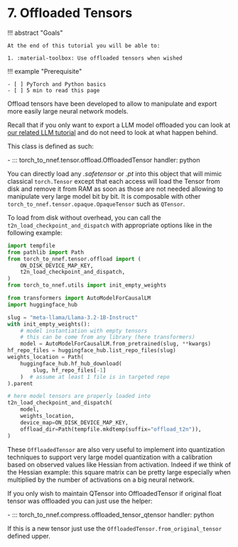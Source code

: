 # 7. Offloaded Tensors

!!! abstract "Goals"

    At the end of this tutorial you will be able to:

    1. :material-toolbox: Use offloaded tensors when wished

!!! example "Prerequisite"

    - [ ] PyTorch and Python basics
    - [ ] 5 min to read this page

Offload tensors have been developed to allow to manipulate and export more
easily large neural network models.

Recall that if you only want to export a LLM model offloaded you can look at [our
related LLM tutorial](./5_llm.md) and do not need to look at what happen behind.

This class is defined as such:

<div class="grid cards" markdown>
- ::: torch_to_nnef.tensor.offload.OffloadedTensor
    handler: python
</div>

You can directly load any *.safetensor* or *.pt* into this object that will mimic classical
`torch.Tensor` except that each access will load the Tensor from disk and remove it from RAM as
soon as those are not needed allowing to manipulate very large model bit by bit.
It is composable with other `torch_to_nnef.tensor.opaque.OpaqueTensor` such as `QTensor`.

To load from disk without overhead,
you can call the `t2n_load_checkpoint_and_dispatch` with appropriate options like in the following example:

```python title="example of offload usage from disk (extracted from LLM exporter)"
import tempfile
from pathlib import Path
from torch_to_nnef.tensor.offload import (
    ON_DISK_DEVICE_MAP_KEY,
    t2n_load_checkpoint_and_dispatch,
)
from torch_to_nnef.utils import init_empty_weights

from transformers import AutoModelForCausalLM
import huggingface_hub

slug = "meta-llama/Llama-3.2-1B-Instruct"
with init_empty_weights():
    # model instantiation with empty tensors
    # this can be come from any library (here transformers)
    model = AutoModelForCausalLM.from_pretrained(slug, **kwargs)
hf_repo_files = huggingface_hub.list_repo_files(slug)
weights_location = Path(
    huggingface_hub.hf_hub_download(
        slug, hf_repo_files[-1]
    )  # assume at least 1 file is in targeted repo
).parent

# here model tensors are properly loaded into
t2n_load_checkpoint_and_dispatch(
    model,
    weights_location,
    device_map=ON_DISK_DEVICE_MAP_KEY,
    offload_dir=Path(tempfile.mkdtemp(suffix="offload_t2n")),
)
```

These `OffloadedTensor` are also very useful to implement into quantization techniques to
support very large model quantization with a calibration based on observed values like Hessian from activation.
Indeed if we think of the Hessian example: this square matrix can be pretty large especially
when multiplied by the number of activations on a big neural network.

If you only wish to maintain QTensor into OffloadedTensor if original float
tensor was offloaded you can just use the helper:

<div class="grid cards" markdown>
- ::: torch_to_nnef.compress.offloaded_tensor_qtensor
    handler: python

</div>

If this is a new tensor just use the `OffloadedTensor.from_original_tensor` defined upper.
